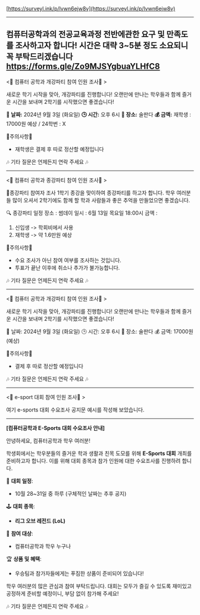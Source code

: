 [https://surveyl.ink/p/lvwn6ejw8v](https://surveyl.ink/p/lvwn6ejw8v)

---
컴퓨터공학과의 전공교육과정 전반에관한 요구 및 만족도를 조사하고자 합니다!
시간은 대략 3~5분 정도 소요되니 꼭 부탁드리겠습니다
https://forms.gle/Zo9MJSYgbuaYLHfC8
---

<🔔 컴퓨터 공학과 개강파티 참여 인원 조사🔔 >

새로운 학기 시작을 맞아, 개강파티를 진행합니다! 
오랜만에 만나는 학우들과 함께 즐거운 시간을 보내며 2학기를 시작했으면 좋겠습니다!

**📅 날짜:** 2024년 9월 3일 (화요일)
**🕒 시간:** 오후 6시
**📍 장소:** 술판다
**💰 금액:** 재학생 : 17000원 예상 / 24학번 : X

🚫주의사항🚫
- 재학생은 결제 후 따로 정산할 예정입니다

🎶 기타 질문은 언제든지 연락 주세요 🎶

---
<🔔 컴퓨터 공학과 종강파티 참여 인원 조사🔔 >

📢종강파티 참여자 조사
1학기 종강을 맞이하여 종강파티를 하고자 합니다. 학우 여러분들 많이 오셔서 2학기에도 함께 할 학과 사람들과 좋은 추억을 만들었으면 좋겠습니다.

🔍 종강파티 일정
장소 : 썸데이
일시 : 6월 13일 목요일 18:00시
금액 : 
1. 신입생 -> 학회비에서 사용
2. 재학생 -> 약 1.6만원 예상

🚫주의사항🚫
 - 수요 조사가 아닌 참여 여부를 조사하는 것입니다.
 - 투표가 끝난 이후에 취소나 추가가 불가능합니다.
 
🎶 기타 질문은 언제든지 연락 주세요 🎶

---

<🔔 컴퓨터 공학과 개강파티 참여 인원 조사🔔 >

새로운 학기 시작을 맞아, 개강파티를 진행합니다!
오랜만에 만나는 학우들과 함께 즐거운 시간을 보내며 2학기를 시작했으면 좋겠습니다!

📅 날짜: 2024년 9월 3일 (화요일)
🕒 시간: 오후 6시
📍 장소: 술판다
💰 금액:  17000원 (예상)

🚫주의사항🚫
- 결제 후 따로 정산할 예정입니다

🎶 기타 질문은 언제든지 연락 주세요 🎶

---
<🔔 e-sport 대회 참여 인원 조사🔔 >

여기 e-sports 대회 수요조사 공지문 예시를 작성해 보았습니다.

---

**[컴퓨터공학과 E-Sports 대회 수요조사 안내]**

안녕하세요, 컴퓨터공학과 학우 여러분!

학생회에서는 학우분들의 즐거운 학과 생활과 친목 도모를 위해 **E-Sports 대회** 개최를 준비하고자 합니다. 이를 위해 대회 종목과 참가 인원에 대한 수요조사를 진행하려 합니다.

 📅 **대회 일정**:  
- 10월 28~31일 중 하루 (구체적인 날짜는 추후 공지)

🕹 **대회 종목**:  
- **리그 오브 레전드 (LoL)**  

 📌 **참여 대상**:  
- 컴퓨터공학과 학우 누구나

 🏆 **상품 및 혜택**:  
- 우승팀과 참가자들에게는 푸짐한 상품이 준비되어 있습니다!

학우 여러분의 많은 관심과 참여 부탁드립니다. 대회는 모두가 즐길 수 있도록 재미있고 공정하게 준비할 예정이니, 부담 없이 참가해 주세요!

🎶 기타 질문은 언제든지 연락 주세요 🎶